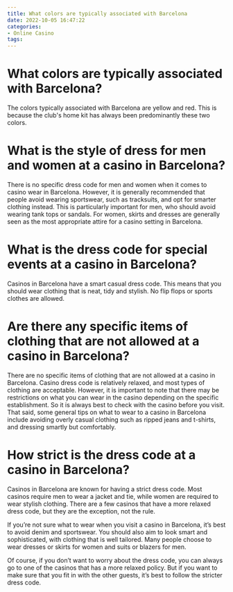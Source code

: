 ```yaml
---
title: What colors are typically associated with Barcelona
date: 2022-10-05 16:47:22
categories:
- Online Casino
tags:
---
```



#  What colors are typically associated with Barcelona?

The colors typically associated with Barcelona are yellow and red. This is because the club's home kit has always been predominantly these two colors.

#  What is the style of dress for men and women at a casino in Barcelona? 

There is no specific dress code for men and women when it comes to casino wear in Barcelona. However, it is generally recommended that people avoid wearing sportswear, such as tracksuits, and opt for smarter clothing instead. This is particularly important for men, who should avoid wearing tank tops or sandals. For women, skirts and dresses are generally seen as the most appropriate attire for a casino setting in Barcelona.

#  What is the dress code for special events at a casino in Barcelona?

Casinos in Barcelona have a smart casual dress code. This means that you should wear clothing that is neat, tidy and stylish. No flip flops or sports clothes are allowed.

#  Are there any specific items of clothing that are not allowed at a casino in Barcelona?

There are no specific items of clothing that are not allowed at a casino in Barcelona. Casino dress code is relatively relaxed, and most types of clothing are acceptable. However, it is important to note that there may be restrictions on what you can wear in the casino depending on the specific establishment. So it is always best to check with the casino before you visit. That said, some general tips on what to wear to a casino in Barcelona include avoiding overly casual clothing such as ripped jeans and t-shirts, and dressing smartly but comfortably.

#  How strict is the dress code at a casino in Barcelona?

Casinos in Barcelona are known for having a strict dress code. Most casinos require men to wear a jacket and tie, while women are required to wear stylish clothing. There are a few casinos that have a more relaxed dress code, but they are the exception, not the rule.

If you’re not sure what to wear when you visit a casino in Barcelona, it’s best to avoid denim and sportswear. You should also aim to look smart and sophisticated, with clothing that is well tailored. Many people choose to wear dresses or skirts for women and suits or blazers for men.

Of course, if you don’t want to worry about the dress code, you can always go to one of the casinos that has a more relaxed policy. But if you want to make sure that you fit in with the other guests, it’s best to follow the stricter dress code.